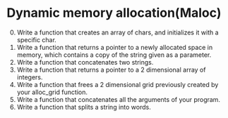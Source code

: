 # Dynamic memory allocation(Maloc)
0. Write a function that creates an array of chars, and initializes it with a specific char.<br />
1. Write a function that returns a pointer to a newly allocated space in memory, which contains a copy of the string given as a parameter.<br />
2. Write a function that concatenates two strings.<br />
3. Write a function that returns a pointer to a 2 dimensional array of integers.<br />
4. Write a function that frees a 2 dimensional grid previously created by your alloc_grid function.<br />
100. Write a function that concatenates all the arguments of your program.<br />
101. Write a function that splits a string into words.
